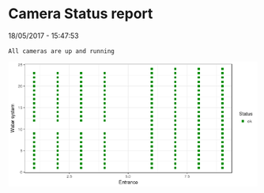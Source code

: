 Camera Status report
================
18/05/2017 - 15:47:53

    All cameras are up and running

![](camreport_files/figure-markdown_github/unnamed-chunk-2-1.png)
